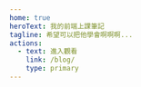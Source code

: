```yaml
---
home: true
heroText: 我的前端上課筆記
tagline: 希望可以把他學會啊啊啊...
actions:
  - text: 進入觀看
    link: /blog/
    type: primary
---
```

